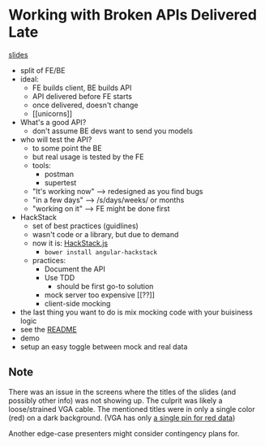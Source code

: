 Working with Broken APIs Delivered Late
=======================================

[slides](http://yto.io/xngu)

* split of FE/BE
* ideal:
    * FE builds client, BE builds API
    * API delivered before FE starts
    * once delivered, doesn't change
    * [[unicorns]]
* What's a good API?
    * don't assume BE devs want to send you models
* who will test the API?
    * to some point the BE
    * but real usage is tested by the FE
    * tools:
        * postman
        * supertest
    * "It's working now" --> redesigned as you find bugs
    * "in a few days" --> /s/days/weeks/ or months
    * "working on it" --> FE might be done first
* HackStack
    * set of best practices (guidlines)
    * wasn't code or a library, but due to demand
    * now it is: [HackStack.js](https://github.com/rangle/hackstack)
        * `bower install angular-hackstack`
    * practices:
        * Document the API
        * Use TDD
            * should be first go-to solution
        * mock server too expensive [[??]]
        * client-side mocking
* the last thing you want to do is mix mocking code with your buisiness logic
* see the [README](https://github.com/rangle/hackstack/blob/master/README.md)
* demo
* setup an easy toggle between mock and real data

Note
----
There was an issue in the screens where the titles of the slides (and possibly other info) was not showing up. The culprit was likely a loose/strained VGA cable. The mentioned titles were in only a single color (red) on a dark background. (VGA has only [a single pin for red data](http://pinouts.ru/Video/Vga15_pinout.shtml))

Another edge-case presenters might consider contingency plans for.
